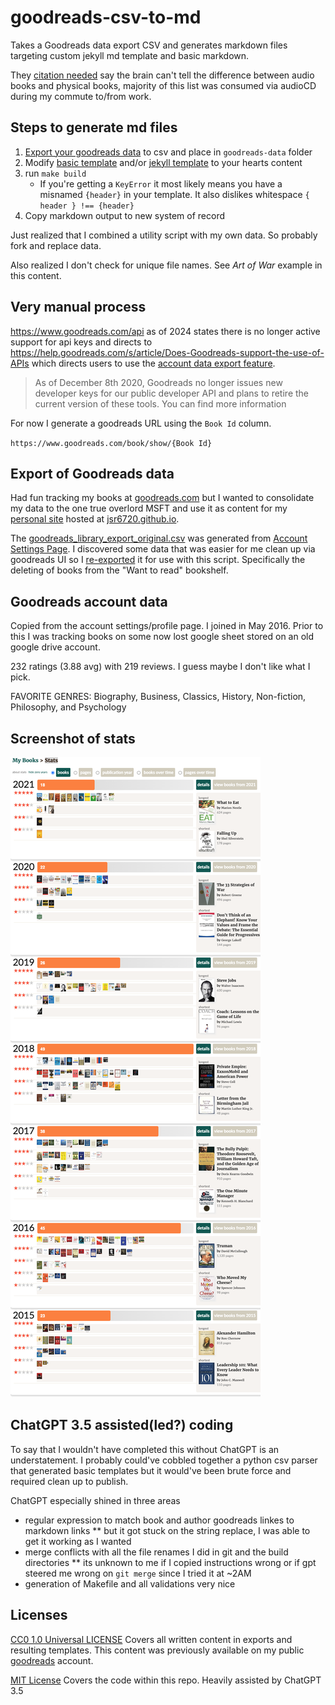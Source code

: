 # goodreads-csv-to-md

Takes a Goodreads data export CSV and generates markdown files targeting custom jekyll md template and basic markdown.

They [citation needed](https://xkcd.com/285/) say the brain can't tell the difference between audio books and physical books, majority of this list was consumed via audioCD during my commute to/from work.

## Steps to generate md files

1. [Export your goodreads data](#export-of-goodreads-data) to csv and place in `goodreads-data` folder
2. Modify [basic template](/md-template.md) and/or [jekyll template](/jekyll-template.md) to your hearts content
3. run `make build`
    * If you're getting a `KeyError` it most likely means you have a misnamed `{header}` in your template. It also dislikes whitespace `{ header } !== {header}` 
4. Copy markdown output to new system of record

Just realized that I combined a utility script with my own data. So probably fork and replace data.

Also realized I don't check for unique file names. See *Art of War* example in this content.

## Very manual process

https://www.goodreads.com/api as of 2024 states there is no longer active support for api keys and directs to https://help.goodreads.com/s/article/Does-Goodreads-support-the-use-of-APIs which directs users to use the [account data export feature](#export-of-goodreads-data).

> As of December 8th 2020, Goodreads no longer issues new developer keys for our public developer API and plans to retire the current version of these tools. You can find more information 

For now I generate a goodreads URL using the `Book Id` column.

`https://www.goodreads.com/book/show/{Book Id}`

## Export of Goodreads data

Had fun tracking my books at [goodreads.com](https://www.goodreads.com) but I wanted to consolidate my data to the one true overlord MSFT and use it as content for my [personal site](https://jsrowe.com) hosted at [jsr6720.github.io](https://github.com/jsr6720/jsr6720.github.io).

The [goodreads_library_export_original.csv](./goodreads-data/goodreads-library-export-original.csv) was generated from [Account Settings Page](https://help.goodreads.com/s/article/How-do-I-get-a-copy-of-my-data-from-Goodreads). I discovered some data that was easier for me clean up via goodreads UI so I [re-exported](./goodreads-data/goodreads-library-export.csv) it for use with this script. Specifically the deleting of books from the "Want to read" bookshelf.

## Goodreads account data

Copied from the account settings/profile page. I joined in May 2016. Prior to this I was tracking books on some now lost google sheet stored on an old google drive account.

232 ratings (3.88 avg) with 219 reviews. I guess maybe I don't like what I pick.

FAVORITE GENRES: Biography, Business, Classics, History, Non-fiction, Philosophy, and Psychology

## Screenshot of stats

![good read stats from account overview page](/goodreads-data/goodread-stats.png)

## ChatGPT 3.5 assisted(led?) coding

To say that I wouldn't have completed this without ChatGPT is an understatement. I probably could've cobbled together a python csv parser that generated basic templates but it would've been brute force and required clean up to publish.

ChatGPT especially shined in three areas

* regular expression to match book and author goodreads linkes to markdown links
** but it got stuck on the string replace, I was able to get it working as I wanted
* merge conflicts with all the file renames I did in git and the build directories
** its unknown to me if I copied instructions wrong or if gpt steered me wrong on `git merge` since I tried it at ~2AM
* generation of Makefile and all validations very nice

## Licenses

[CC0 1.0 Universal LICENSE](/LICENSE) Covers all written content in exports and resulting templates. This content was previously available on my public [goodreads](https://www.goodreads.com) account.

[MIT License](/CODE-LICENSE) Covers the code within this repo. Heavily assisted by ChatGPT 3.5